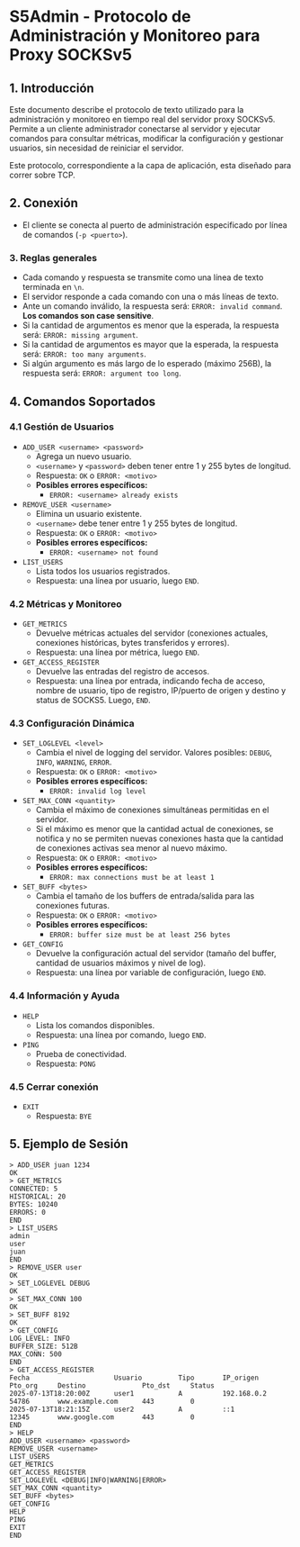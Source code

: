 # S5Admin - Protocolo de Administración y Monitoreo para Proxy SOCKSv5

## 1. Introducción
Este documento describe el protocolo de texto utilizado para la administración y monitoreo en tiempo real del servidor proxy SOCKSv5. Permite a un cliente administrador conectarse al servidor y ejecutar comandos para consultar métricas, modificar la configuración y gestionar usuarios, sin necesidad de reiniciar el servidor.

Este protocolo, correspondiente a la capa de aplicación, esta diseñado para correr sobre TCP.

## 2. Conexión
- El cliente se conecta al puerto de administración especificado por línea de comandos (`-p <puerto>`).

### 3. Reglas generales
- Cada comando y respuesta se transmite como una línea de texto terminada en `\n`.
- El servidor responde a cada comando con una o más líneas de texto.
- Ante un comando inválido, la respuesta será: `ERROR: invalid command`. **Los comandos son case sensitive**.
- Si la cantidad de argumentos es menor que la esperada, la respuesta será: `ERROR: missing argument`.
- Si la cantidad de argumentos es mayor que la esperada, la respuesta será: `ERROR: too many arguments`.
- Si algún argumento es más largo de lo esperado (máximo 256B), la respuesta será: `ERROR: argument too long`.

## 4. Comandos Soportados

### 4.1 Gestión de Usuarios
- `ADD_USER <username> <password>`
  - Agrega un nuevo usuario.
  - `<username>` y `<password>` deben tener entre 1 y 255 bytes de longitud.
  - Respuesta: `OK` o `ERROR: <motivo>`
  - **Posibles errores específicos:**
    - `ERROR: <username> already exists`
- `REMOVE_USER <username>`
  - Elimina un usuario existente.
  - `<username>` debe tener entre 1 y 255 bytes de longitud.
  - Respuesta: `OK` o `ERROR: <motivo>`
  - **Posibles errores específicos:**
    - `ERROR: <username> not found`
- `LIST_USERS`
  - Lista todos los usuarios registrados.
  - Respuesta: una línea por usuario, luego `END`.

### 4.2 Métricas y Monitoreo
- `GET_METRICS`
  - Devuelve métricas actuales del servidor (conexiones actuales, conexiones históricas, bytes transferidos y errores).
  - Respuesta: una línea por métrica, luego `END`.
- `GET_ACCESS_REGISTER`
  - Devuelve las entradas del registro de accesos.
  - Respuesta: una línea por entrada, indicando fecha de acceso, nombre de usuario, tipo de registro, IP/puerto de origen y destino y status de SOCKS5. Luego, `END`.

### 4.3 Configuración Dinámica
- `SET_LOGLEVEL <level>`
  - Cambia el nivel de logging del servidor. Valores posibles: `DEBUG`, `INFO`, `WARNING`, `ERROR`.
  - Respuesta: `OK` o `ERROR: <motivo>`
  - **Posibles errores específicos:**
    - `ERROR: invalid log level`
- `SET_MAX_CONN <quantity>`
  - Cambia el máximo de conexiones simultáneas permitidas en el servidor.
  - Si el máximo es menor que la cantidad actual de conexiones, se notifica y no se permiten nuevas conexiones hasta que la cantidad de conexiones activas sea menor al nuevo máximo.
  - Respuesta: `OK` o `ERROR: <motivo>`
  - **Posibles errores específicos:**
    - `ERROR: max connections must be at least 1`
- `SET_BUFF <bytes>`
  - Cambia el tamaño de los buffers de entrada/salida para las conexiones futuras.
  - Respuesta: `OK` o `ERROR: <motivo>`
  - **Posibles errores específicos:**
    - `ERROR: buffer size must be at least 256 bytes`
- `GET_CONFIG`
  - Devuelve la configuración actual del servidor (tamaño del buffer, cantidad de usuarios máximos y nivel de log).
  - Respuesta: una línea por variable de configuración, luego `END`.

### 4.4 Información y Ayuda
- `HELP`
  - Lista los comandos disponibles.
  - Respuesta: una línea por comando, luego `END`.
- `PING`
  - Prueba de conectividad.
  - Respuesta: `PONG`

### 4.5 Cerrar conexión
- `EXIT`
  - Respuesta: `BYE`

## 5. Ejemplo de Sesión
```
> ADD_USER juan 1234
OK
> GET_METRICS
CONNECTED: 5
HISTORICAL: 20
BYTES: 10240
ERRORS: 0
END
> LIST_USERS
admin
user
juan
END
> REMOVE_USER user
OK
> SET_LOGLEVEL DEBUG
OK
> SET_MAX_CONN 100
OK
> SET_BUFF 8192
OK
> GET_CONFIG
LOG_LEVEL: INFO
BUFFER_SIZE: 512B
MAX_CONN: 500
END
> GET_ACCESS_REGISTER
Fecha                     Usuario         Tipo       IP_origen       Pto_org     Destino              Pto_dst     Status    
2025-07-13T18:20:00Z      user1           A          192.168.0.2     54786       www.example.com      443         0         
2025-07-13T18:21:15Z      user2           A          ::1             12345       www.google.com       443         0         
END
> HELP
ADD_USER <username> <password>
REMOVE_USER <username>
LIST_USERS
GET_METRICS
GET_ACCESS_REGISTER
SET_LOGLEVEL <DEBUG|INFO|WARNING|ERROR>
SET_MAX_CONN <quantity>
SET_BUFF <bytes>
GET_CONFIG
HELP
PING
EXIT
END
```

